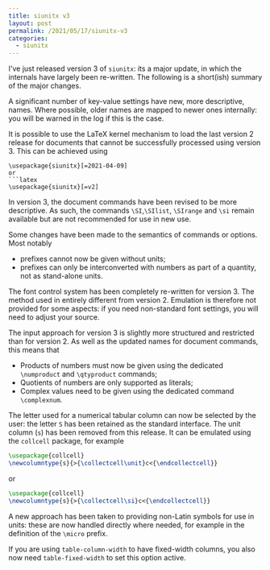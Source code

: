 ```yaml
---
title: siunitx v3
layout: post
permalink: /2021/05/17/siunitx-v3
categories:
  - siunitx
---
```


I've just released version 3 of `siunitx`: its a major update, in which the
internals have largely been re-written. The following is a short(ish) summary
of the major changes.

A significant number of key-value settings have new, more descriptive, names.
Where possible, older names are mapped to newer ones internally: you will be
warned in the log if this is the case.

It is possible to use the LaTeX kernel mechanism to load the last version 2
release for documents that cannot be successfully processed using version 3.
This can be achieved using
```
\usepackage{siunitx}[=2021-04-09]
or
```latex
\usepackage{siunitx}[=v2]
```

In version 3, the document commands have been revised to be more descriptive. As
such, the commands `\SI`,`\SIlist`, `\SIrange` and `\si` remain available but
are not recommended for use in new use.

Some changes have been made to the semantics of commands or options. Most
notably
- prefixes cannot now be given without units;
- prefixes can only be interconverted with numbers as part of a  quantity, not
  as stand-alone units.

The font control system has been completely re-written for version 3. The method
used in entirely different from version 2. Emulation is therefore not provided
for some aspects: if you need non-standard font settings, you will need to
adjust your source.

The input approach for version 3 is slightly more structured and restricted than
for version 2. As well as the updated names for document commands, this means
that
- Products of numbers must now be given using the dedicated `\numproduct` and
  `\qtyproduct` commands;
- Quotients of numbers are only supported as literals;
- Complex values need to be given using the dedicated command `\complexnum`.

The letter used for a numerical tabular column can now be selected by the user:
the letter `S` has been retained as the standard interface. The unit column
(`s`) has been removed from this release. It can be emulated using the
`collcell` package, for example
```latex
\usepackage{collcell}
\newcolumntype{s}{>{\collectcell\unit}c<{\endcollectcell}}
```
or
```latex
\usepackage{collcell}
\newcolumntype{s}{>{\collectcell\si}c<{\endcollectcell}}
```

A new approach has been taken to providing non-Latin symbols for use in units:
these are now handled directly where needed, for example in the definition of
the `\micro` prefix.

If you are using `table-column-width` to have fixed-width columns, you also now
need `table-fixed-width` to set this option active.
